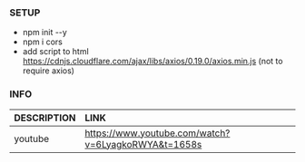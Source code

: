 ### SETUP
- npm init --y
- npm i cors
- add script to html https://cdnjs.cloudflare.com/ajax/libs/axios/0.19.0/axios.min.js (not to require axios)

### INFO
| DESCRIPTION      | LINK | 
| :---        |    :----   |    
| youtube    | https://www.youtube.com/watch?v=6LyagkoRWYA&t=1658s    |